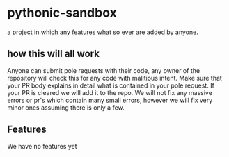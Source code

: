 # pythonic-sandbox
a project in which any features what so ever are added by anyone. 
## how this will all work
Anyone can submit pole requests with their code, any owner of the repository will check this for any code with malitious intent. 
Make sure that your PR body explains in detail what is contained in your pole request. 
If your PR is cleared we will add it to the repo. 
We will not fix any massive errors or pr's which contain many small errors, however we will fix very minor ones assuming there is only a few. 

## Features
We have no features yet
